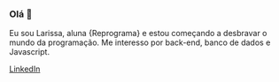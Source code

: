 ### Olá :purple_heart:

Eu sou Larissa, aluna {Reprograma} e estou começando a desbravar o mundo da programação. Me interesso por back-end, banco de dados e Javascript. 
 
[LinkedIn](https://www.linkedin.com/in/botelholarissa/)
<!--
**botelholarissa/botelholarissa** is a ✨ _special_ ✨ repository because its `README.md` (this file) appears on your GitHub profile.

Here are some ideas to get you started:

- 🔭 I’m currently working on ...
- 🌱 I’m currently learning ...
- 👯 I’m looking to collaborate on ...
- 🤔 I’m looking for help with ...
- 💬 Ask me about ...
- 📫 How to reach me: ...
- 😄 Pronouns: ...
- ⚡ Fun fact: ...
-->
